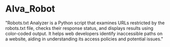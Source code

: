 # Alva_Robot
"Robots.txt Analyzer is a Python script that examines URLs restricted by the robots.txt file, checks their response status, and displays results using color-coded output. It helps web developers identify inaccessible paths on a website, aiding in understanding its access policies and potential issues."
